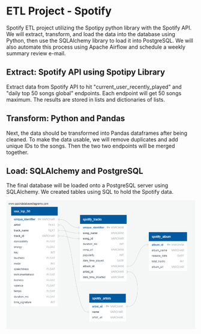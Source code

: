 # ETL Project - Spotify
Spotify ETL project utilizing the Spotipy python library with the Spotify API. We will extract, transform, and load the data into the database using Python, then use the SQLAlchemy library to load it into PostgreSQL. We will also automate this process using Apache Airflow and schedule a weekly summary review e-mail.

## Extract: Spotify API using Spotipy Library
Extract data from Spotify API to hit "current_user_recently_played" and "daily top 50 songs global" endpoints. Each endpoint will get 50 songs maximum. The results are stored in lists and dictionaries of lists.

## Transform: Python and Pandas
Next, the data should be transformed into Pandas dataframes after being cleaned. To make the data usable, we will remove duplicates and add unique IDs to the songs. Then the two two endpoints will be merged together. 

## Load: SQLAlchemy and PostgreSQL
The final database will be loaded onto a PostgreSQL server using SQLAlchemy. We created tables using SQL to hold the Spotify data. <br>

![My Image](Images/spotify_tables_ERD.png)

